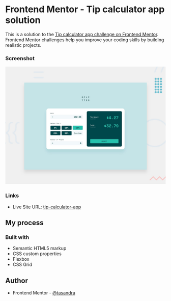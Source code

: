 # Frontend Mentor - Tip calculator app solution

This is a solution to the [Tip calculator app challenge on Frontend Mentor](https://www.frontendmentor.io/challenges/tip-calculator-app-ugJNGbJUX). Frontend Mentor challenges help you improve your coding skills by building realistic projects.


### Screenshot

![Screenshot](./design/desktop-preview.jpg)


### Links

- Live Site URL: [tip-calculator-app](https://tasandra.github.io/tip-calculator-app-main/)

## My process

### Built with

- Semantic HTML5 markup
- CSS custom properties
- Flexbox
- CSS Grid


## Author

- Frontend Mentor - [@tasandra](https://www.frontendmentor.io/profile/tasandra)

